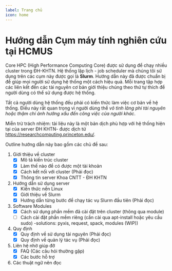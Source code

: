 ```yaml
---
label: Trang chủ
icon: home
---
```


# **Hướng dẫn Cụm máy tính nghiên cứu tại HCMUS**

Core HPC (High Performance Computing Core) được sử dụng để chạy nhiều cluster trong ĐH-KHTN. Hệ thống lập lịch - job scheduler mà chúng tôi sử dụng trên các cụm này được gọi là **Slurm**. Hướng dẫn này đã được chuẩn bị để giúp mọi người sử dụng hệ thống một cách hiệu quả. Mỗi trang tập hợp các liên kết đến các tài nguyên cơ bản giới thiệu chúng theo thứ tự thích để người dùng có thể sử dụng được hệ thống.

Tất cả người dùng hệ thống đều phải có kiến thức làm việc cơ bản về hệ thống. Điều này rất quan trọng vì người dùng thể *vô tình lãng phí tài nguyên hoặc thậm chí ảnh hưởng xấu đến công việc của người khác*.

Miễn trừ trách nhiệm: tài liệu này là một bản dịch phù hợp với hệ thống hiện tại của server ĐH KHTN- được dịch từ https://researchcomputing.princeton.edu/.

Outline hướng dẫn này bao gồm các chủ đề sau:

1. Giới thiệu về cluster 
    - [x] Mô tả kiến trúc cluster 
    - [x] Làm thế nào để có được một tài khoản 
    - [x] Cách kết nối với cluster (Phải đọc)
    - [x] Thông tin server Khoa CNTT - ĐH KHTN
1. Hướng dẫn sử dụng server 
    - [x] Kiến thức nền Linux 
    - [x] Giới thiệu về Slurm 
    - [x] Hướng dẫn từng bước để chạy tác vụ Slurm đầu tiên (Phải đọc)
1. Software Modules 
    - [x] Cách sử dụng phần mềm đã cài đặt trên cluster (thông qua module) 
    - [ ] Cách cài đặt phần mềm riêng (cần cài qua apt-install hoặc yêu cầu sudo) -solutions: pyxis, request, spack, modules (WIP))
1. Quy định 
    - [x] Quy định về sử dụng tài nguyên (Phải đọc)
    - [x] Quy định về quản lý tác vụ (Phải đọc)
1. Liên hệ nhờ giúp đỡ 
    - [x] FAQ (Các câu hỏi thường gặp) 
    - [x] Các bước hỗ trợ 
1. Các thuật ngữ nên đọc 
